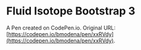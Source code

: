 # Fluid Isotope Bootstrap 3

A Pen created on CodePen.io. Original URL: [https://codepen.io/bmodena/pen/xxRVdy](https://codepen.io/bmodena/pen/xxRVdy).

